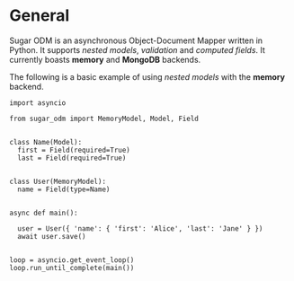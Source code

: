 # General

Sugar ODM is an asynchronous Object-Document Mapper written in Python. It supports *nested models*, *validation* and *computed fields*. It currently boasts __memory__ and __MongoDB__ backends.


The following is a basic example of using *nested models* with the __memory__ backend.
```
import asyncio

from sugar_odm import MemoryModel, Model, Field


class Name(Model):
  first = Field(required=True)
  last = Field(required=True)


class User(MemoryModel):
  name = Field(type=Name)


async def main():

  user = User({ 'name': { 'first': 'Alice', 'last': 'Jane' } })
  await user.save()


loop = asyncio.get_event_loop()
loop.run_until_complete(main())
```
